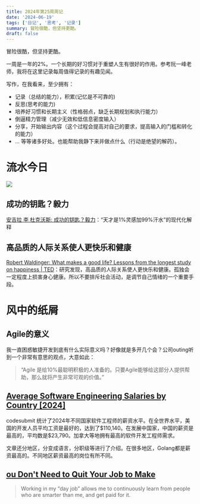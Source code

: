 ```yaml
---
title: 2024年第25周周记
date: '2024-06-19'
tags: ['日记', '思考', '记录']
summary: 冒险很酷，但坚持更酷。
draft: false
---
```


冒险很酷，但坚持更酷。

一周是一年的2%。一个长期的好习惯对于重塑人生有很好的作用。参考阮一峰老师，我将在这里记录每周值得记录的有趣见闻。

写作，在我看来，至少拥有：
- 记录（总结的能力），积累(记忆是不可靠的)
- 反思(思考的能力)
- 培养好习惯和长期主义（性格弱点，缺乏长期规划和执行能力）
- 倒逼精力管理（减少无效和低信息密度输入）
- 分享，开始输出内容（这个过程会提高对自己的要求，提高输入的门槛和转化的能力）
- ...
等等诸多好处。也能帮助我静下来并做点什么（行动是绝望的解药）。



# 流水今日

![](/static/images/blog/巴别塔.jpeg)

## 成功的钥匙？毅力

[安吉拉 李 杜克沃斯: 成功的钥匙？毅力](https://youtu.be/H14bBuluwB8?si=IHPiwG4uMJiG01vt)：“天才是1%灵感加99%汗水”的现代化解释

## 高品质的人际关系使人更快乐和健康

[Robert Waldinger: What makes a good life? Lessons from the longest study on happiness | TED](https://youtu.be/8KkKuTCFvzI?si=XGGqhPqT-t7uv_bV)：研究发现，高品质的人际关系使人更快乐和健康。孤独会一定程度上损害身心健康。所以不要排斥社会活动，是调节自己情绪的一个重要手段。

# 风中的纸屑
## Agile的意义
我一直困惑敏捷开发到底有什么实际意义吗？好像就是多开几个会？公司outing听到一个非常有意思的观点，大意如此：
> “Agile 是给10%最聪明积极的人准备的。只要Agile能够给这部分人提供帮助，那么就将产生非常可观的价值。”

## [Average Software Engineering Salaries by Country [2024]](https://codesubmit.io/blog/software-engineer-salary-by-country/)

codesubmit 统计了2024年不同国家软件工程师的薪资水平。在全世界水平，美国的开发人员平均工资是最好的，达到了\$110,140。在发展中国家，中国的薪资是最高的，平均数是$23,790。加拿大等地拥有最高的软件开发工程师需求。

文章还分地区，分变成语言，分职级等进行了介绍。在很多地区，Golang都是薪资最高的。不同地区薪资最高的岗位有所不同。

## [ou Don't Need to Quit Your Job to Make](https://blog.stephsmith.io/you-dont-need-to-quit-your-job-to-make/)

> Working in my “day job” allows me to continuously learn from people who are smarter than me, and get paid for it.

